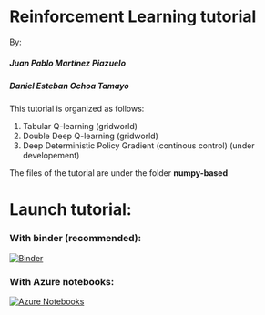 # Reinforcement Learning tutorial
By: 
##### Juan Pablo Martínez Piazuelo
##### Daniel Esteban Ochoa Tamayo

This tutorial is organized as follows:
1. Tabular Q-learning (gridworld)
2. Double Deep Q-learning (gridworld)
3. Deep Deterministic Policy Gradient (continous control) (under developement)

The files of the tutorial are under the folder **numpy-based**

# Launch tutorial:

### With binder (recommended):
[![Binder](https://mybinder.org/badge.svg)](https://mybinder.org/v2/gh/jpmartinez10/RL-tutorial/master)

### With Azure notebooks:
[![Azure Notebooks](https://notebooks.azure.com/launch.png)](https://notebooks.azure.com/import/gh/jpmartinez10/RL-tutorial)
